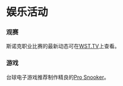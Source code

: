 # 娱乐活动

### 观赛

斯诺克职业比赛的最新动态可在[WST.TV](https://www.wst.tv/matches/)上查看。

### 游戏

台球电子游戏推荐制作精良的[Pro Snooker](https://play.google.com/store/apps/details?id=com.iwaredesigns.prosnooker2012)。